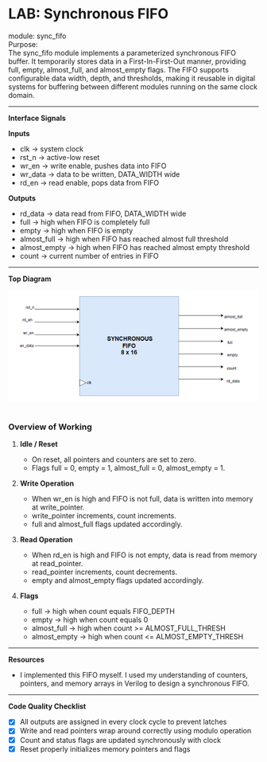 # LAB: Synchronous FIFO

module: sync_fifo  
Purpose:  
The sync_fifo module implements a parameterized synchronous FIFO buffer. It temporarily stores data in a First-In-First-Out manner, providing full, empty, almost_full, and almost_empty flags. The FIFO supports configurable data width, depth, and thresholds, making it reusable in digital systems for buffering between different modules running on the same clock domain.

---

**Interface Signals**

**Inputs**  
- clk → system clock  
- rst_n → active-low reset  
- wr_en → write enable, pushes data into FIFO  
- wr_data → data to be written, DATA_WIDTH wide  
- rd_en → read enable, pops data from FIFO  

**Outputs**  
- rd_data → data read from FIFO, DATA_WIDTH wide  
- full → high when FIFO is completely full  
- empty → high when FIFO is empty  
- almost_full → high when FIFO has reached almost full threshold  
- almost_empty → high when FIFO has reached almost empty threshold  
- count → current number of entries in FIFO  

---
**Top Diagram**

![](fifo.png)
#
### Overview of Working  

1. **Idle / Reset**  
   - On reset, all pointers and counters are set to zero.  
   - Flags full = 0, empty = 1, almost_full = 0, almost_empty = 1.  

2. **Write Operation**  
   - When wr_en is high and FIFO is not full, data is written into memory at write_pointer.  
   - write_pointer increments, count increments.  
   - full and almost_full flags updated accordingly.  

3. **Read Operation**  
   - When rd_en is high and FIFO is not empty, data is read from memory at read_pointer.  
   - read_pointer increments, count decrements.  
   - empty and almost_empty flags updated accordingly.  

4. **Flags**  
   - full → high when count equals FIFO_DEPTH  
   - empty → high when count equals 0  
   - almost_full → high when count >= ALMOST_FULL_THRESH  
   - almost_empty → high when count <= ALMOST_EMPTY_THRESH  

---

**Resources**  
- I implemented this FIFO myself. I used my understanding of counters, pointers, and memory arrays in Verilog to design a synchronous FIFO.  

---

**Code Quality Checklist**  
- [x] All outputs are assigned in every clock cycle to prevent latches  
- [x] Write and read pointers wrap around correctly using modulo operation  
- [x] Count and status flags are updated synchronously with clock  
- [x] Reset properly initializes memory pointers and flags 
